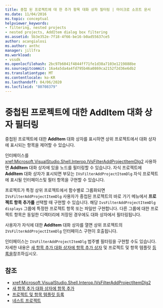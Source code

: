 ```yaml
---
title: 중첩 된 프로젝트에 대 한 추가 항목 대화 상자 필터링 | 마이크로 소프트 문서
ms.date: 11/04/2016
ms.topic: conceptual
helpviewer_keywords:
- filtering, nested projects
- nested projects, AddItem dialog box filtering
ms.assetid: 5b3e352e-7f18-4f66-be16-b0ad55637ce5
author: acangialosi
ms.author: anthc
manager: jillfra
ms.workload:
- vssdk
ms.openlocfilehash: 2bc97b6041f4844ff71fe1d38a7103e1219888be
ms.sourcegitcommit: 16a4a5da4a4fd795b46a0869ca2152f2d36e6db2
ms.translationtype: MT
ms.contentlocale: ko-KR
ms.lasthandoff: 04/06/2020
ms.locfileid: "80708379"
---
```

# <a name="filter-the-additem-dialog-box-for-nested-projects"></a>중첩된 프로젝트에 대한 AddItem 대화 상자 필터링
중첩된 프로젝트에 대한 **AddItem** 대화 상자를 표시하면 상위 프로젝트에서 대화 상자에 표시되는 항목을 제어할 수 있습니다.

 인터페이스를 <xref:Microsoft.VisualStudio.Shell.Interop.IVsFilterAddProjectItemDlg2> 사용하면 **AddItem** 대화 상자에 있을 노드를 필터링할 수 있습니다. 자식 프로젝트에 **AddItem** 대화 상자가 표시되면 부모는 `IVsFilterAddProjectItemDlg` 자식 프로젝트에 표시될 인터페이스및 필터 항목을 구현할 수 있습니다.

 프로젝트가 특정 상위 프로젝트에서 함수별로 그룹화되면 `IVsFilterAddProjectItemDlg` 사용자가 중첩된 프로젝트의 바로 가기 메뉴에서 **프로젝트 항목 추가를** 선택할 때 구현할 수 있습니다. 해당 `IvsFilterAddProjectItemDlg displays` 그룹에 특정한 프로젝트 항목 또는 파일만 구현합니다. 다른 그룹에 대한 프로젝트 항목은 동일한 디렉터리에 저장된 경우에도 대화 상자에서 필터링됩니다.

 사용자가 자식에 대한 **AddItem** 대화 상자를 열면 상위 프로젝트의 `IVsFilterAddProjectItemDlg` 인터페이스 구현이 호출됩니다.

 인터페이스는 `IVsFilterAddProjectItemDlg` 범주별 필터링을 구현할 수도 있습니다. 자세한 내용은 [새 항목 추가 대화 상자에 항목 추가 상자](../../extensibility/internals/adding-items-to-the-add-new-item-dialog-boxes.md) 및 프로젝트 및 항목 템플릿 [등록을](../../extensibility/internals/registering-project-and-item-templates.md)참조하십시오.

## <a name="see-also"></a>참조
- <xref:Microsoft.VisualStudio.Shell.Interop.IVsFilterAddProjectItemDlg2>
- [새 항목 추가 대화 상자에 항목 추가](../../extensibility/internals/adding-items-to-the-add-new-item-dialog-boxes.md)
- [프로젝트 및 항목 템플릿 등록](../../extensibility/internals/registering-project-and-item-templates.md)
- [네스트 프로젝트](../../extensibility/internals/nesting-projects.md)

